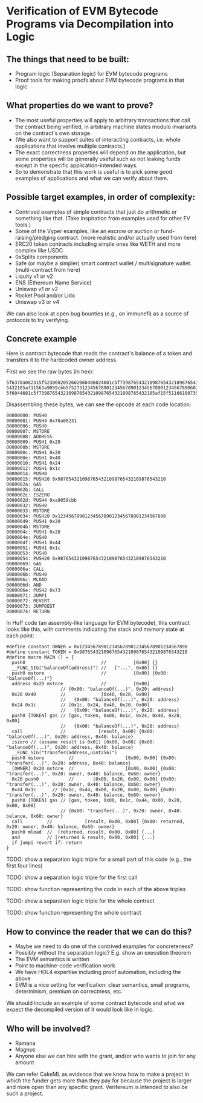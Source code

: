 # Verification of EVM Bytecode Programs via Decompilation into Logic

## The things that need to be built:
- Program logic (Separation logic) for EVM bytecode programs
- Proof tools for making proofs about EVM bytecode programs in that logic

## What properties do we want to prove?
- The most useful properties will apply to arbitrary transactions that call the
  contract being verified, in arbitrary machine states modulo invariants on the
  contract's own storage.
- (We also want to support suites of interacting contracts, i.e. whole
  applications that involve multiple contracts.)
- The exact correctness properties will depend on the application, but some
  properties will be generally useful such as not leaking funds except in the
  specific application-intended ways.
- So to demonstrate that this work is useful is to pick some good examples of
  applications and what we can verify about them.

## Possible target examples, in order of complexity:
- Contrived examples of simple contracts that just do arithmetic or something
  like that. (Take inspiration from examples used for other FV tools.)
- Some of the Vyper examples, like an escrow or auction or fund-raising/pledging contract.
(more realistic and/or actually used from here)
- ERC20 token contracts including simple ones like WETH and more complex like USDC
- 0xSplits components
- Safe (or maybe a simpler) smart contract wallet / multisignature wallet.
(multi-contract from here)
- Liquity v1 or v2
- ENS (Ethereum Name Service)
- Uniswap v1 or v2
- Rocket Pool and/or Lido
- Uniswap v3 or v4

We can also look at open bug bounties (e.g., on immunefi) as a source of protocols to try verifying.

## Concrete example

Here is contract bytecode that reads the contract's balance of a token and transfers it to the hardcoded owner address.

First we see the raw bytes (in hex):
``` hex
5f6370a082315f5230602052602060406024601c5f739876543210987654321098765432109876
5432105af11563a9059cbb5f527312345678901234567890123456789012345678906020526020
5f6044601c5f7398765432109876543210987654321098765432105af15f511661007357fd5bf3
```

Disassembling these bytes, we can see the opcode at each code location:
``` evm
00000000: PUSH0
00000001: PUSH4 0x70a08231
00000006: PUSH0
00000007: MSTORE
00000008: ADDRESS
00000009: PUSH1 0x20
0000000b: MSTORE
0000000c: PUSH1 0x20
0000000e: PUSH1 0x40
00000010: PUSH1 0x24
00000012: PUSH1 0x1c
00000014: PUSH0
00000015: PUSH20 0x9876543210987654321098765432109876543210
0000002a: GAS
0000002b: CALL
0000002c: ISZERO
0000002d: PUSH4 0xa9059cbb
00000032: PUSH0
00000033: MSTORE
00000034: PUSH20 0x1234567890123456789012345678901234567890
00000049: PUSH1 0x20
0000004b: MSTORE
0000004c: PUSH1 0x20
0000004e: PUSH0
0000004f: PUSH1 0x44
00000051: PUSH1 0x1c
00000053: PUSH0
00000054: PUSH20 0x9876543210987654321098765432109876543210
00000069: GAS
0000006a: CALL
0000006b: PUSH0
0000006c: MLOAD
0000006d: AND
0000006e: PUSH2 0x73
00000071: JUMPI
00000072: REVERT
00000073: JUMPDEST
00000074: RETURN
```

In Huff code (an assembly-like language for EVM bytecode), this contract looks like this, with comments indicating the stack and memory state at each point:
``` huff
#define constant OWNER = 0x1234567890123456789012345678901234567890
#define constant TOKEN = 0x9876543210987654321098765432109876543210
#define macro MAIN () = {
  push0                            //          [0x00] {}
  __FUNC_SIG("balanceOf(address)") //   ["...", 0x00] {}
  push0 mstore                     //          [0x00] {0x00: "balanceOf(...)"}
  address 0x20 mstore              //          [0x00]
                    // {0x00: "balanceOf(...)", 0x20: address}
  0x20 0x40         //             [0x40, 0x20, 0x00]
                    //   {0x00: "balanceOf(...)", 0x20: address}
  0x24 0x1c         // [0x1c, 0x24, 0x40, 0x20, 0x00]
                    //   {0x00: "balanceOf(...)", 0x20: address}
  push0 [TOKEN] gas // [gas, token, 0x00, 0x1c, 0x24, 0x40, 0x20, 0x00]
                    //   {0x00: "balanceOf(...)", 0x20: address}
  call              //            [result, 0x00] {0x00: "balanceOf(...)", 0x20: address, 0x40: balance}
  iszero // (assume result is 0x01) [0x00, 0x00] {0x00: "balanceOf(...)", 0x20: address, 0x40: balance}
  __FUNC_SIG("transfer(address,uint256)")
  push0 mstore         //                   [0x00, 0x00] {0x00: "transfer(...)", 0x20: address, 0x40: balance}
  [OWNER] 0x20 mstore  //                   [0x00, 0x00] {0x00: "transfer(...)", 0x20: owner, 0x40: balance, 0x60: owner}
  0x20 push0           //       [0x00, 0x20, 0x00, 0x00] {0x00: "transfer(...)", 0x20: owner, 0x40: balance, 0x60: owner}
  0x44 0x1c      // [0x1c, 0x44, 0x00, 0x20, 0x00, 0x00] {0x00: "transfer(...)", 0x20: owner, 0x40: balance, 0x60: owner}
  push0 [TOKEN] gas // [gas, token, 0x00, 0x1c, 0x44, 0x00, 0x20, 0x00, 0x00]
                    // {0x00: "transfer(...)", 0x20: owner, 0x40: balance, 0x60: owner}
  call         //            [result, 0x00, 0x00] {0x00: returned, 0x20: owner, 0x40: balance, 0x60: owner}
  push0 mload  //  [returned, result, 0x00, 0x00] {...}
  and          // [returned & result, 0x00, 0x00] {...}
  if jumpi revert if: return
}
```

TODO: show a separation logic triple for a small part of this code (e.g., the first four lines)

TODO: show a separation logic triple for the first call

TODO: show function representing the code in each of the above triples

TODO: show a separation logic triple for the whole contract

TODO: show function representing the whole contract

## How to convince the reader that we can do this?
- Maybe we need to do one of the contrived examples for concreteness?
- Possibly without the separation logic? E.g. show an execution theorem
- The EVM semantics is written
- Point to machine-code verification work
- We have HOL4 expertise including proof automation, including the above
- EVM is a nice setting for verification: clear semantics, small programs, determinism, premium on correctness, etc.

We should include an example of some contract bytecode and what we expect the
decompiled version of it would look like in logic.

## Who will be involved?
- Ramana
- Magnus
- Anyone else we can hire with the grant, and/or who wants to join for any amount

We can refer CakeML as evidence that we know how to make a project in which the
funder gets more than they pay for because the project is larger and more open
than any specific grant. Verifereum is intended to also be such a project.
